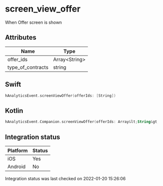 # screen_view_offer
When Offer screen is shown

## Attributes

| Name      | Type |
| ----------- | ----------- |
| offer_ids      | Array&lt;String&gt;       |
| type_of_contracts      | string       |

## Swift

```swift
hAnalyticsEvent.screenViewOffer(offerIds: [String])
```

## Kotlin

```kotlin
hAnalyticsEvent.Companion.screenViewOffer(offerIds: Array&lt;String&gt;)
```

## Integration status

| Platform      | Status |
| ----------- | ----------- |
| iOS      |    Yes    |
| Android      | No       |

Integration status was last checked on 2022-01-20 15:26:06